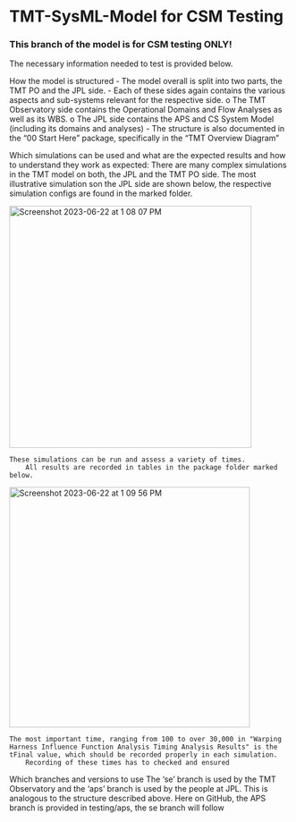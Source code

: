 # TMT-SysML-Model for CSM Testing
### This branch of the model is for CSM testing ONLY!

The necessary information needed to test is provided below.

How the model is structured
	- The model overall is split into two parts, the TMT PO and the JPL side.
	- Each of these sides again contains the various aspects and sub-systems relevant for the respective side.
  		o The TMT Observatory side contains the Operational Domains and Flow Analyses as well as its WBS.
    		o The JPL side contains the APS and CS System Model (including its domains and analyses)
	- The structure is also documented in the “00 Start Here” package, specifically in the “TMT Overview Diagram”	

Which simulations can be used and what are the expected results and how to understand they work as expected:
	There are many complex simulations in the TMT model on both, the JPL and the TMT PO side.
 	The most illustrative simulation son the JPL side are shown below, the respective simulation configs are found in the marked folder.
  
<img width="433" alt="Screenshot 2023-06-22 at 1 08 07 PM" src="https://github.com/Open-MBEE/TMT-SysML-Model/assets/131720106/babd0aad-90b0-4682-85e8-de8b7965ac27">


	These simulations can be run and assess a variety of times.
    	All results are recorded in tables in the package folder marked below.
     
<img width="430" alt="Screenshot 2023-06-22 at 1 09 56 PM" src="https://github.com/Open-MBEE/TMT-SysML-Model/assets/131720106/3cf23cea-12f5-4dad-bab7-4967f46a2cff">

	
 	The most important time, ranging from 100 to over 30,000 in "Warping Harness Influence Function Analysis Timing Analysis Results" is the tFinal value, which should be recorded properly in each simulation.
       	Recording of these times has to checked and ensured

Which branches and versions to use
	The ‘se’ branch is used by the TMT Observatory and the ‘aps’ branch is used by the people at JPL. This is analogous to the structure described above.
 	Here on GitHub, the APS branch is provided in testing/aps, the se branch will follow


